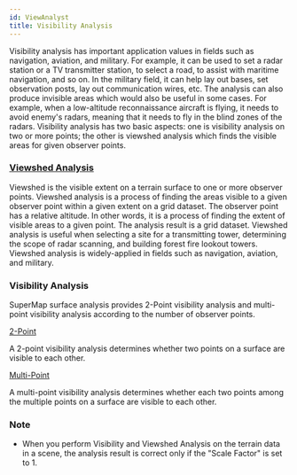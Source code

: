 ```yaml
---
id: ViewAnalyst
title: Visibility Analysis
---
```

Visibility analysis has important application values in fields such as navigation, aviation, and military. For example, it can be used to set a radar station or a TV transmitter station, to select a road, to assist with maritime navigation, and so on. In the military field, it can help lay out bases, set observation posts, lay out communication wires, etc. The analysis can also produce invisible areas which would also be useful in some cases. For example, when a low-altitude reconnaissance aircraft is flying, it needs to avoid enemy's radars, meaning that it needs to fly in the blind zones of the radars. Visibility analysis has two basic aspects: one is visibility analysis on two or more points; the other is viewshed analysis which finds the visible areas for given observer points.

### [Viewshed Analysis](ViewShedAnalyst)

Viewshed is the visible extent on a terrain surface to one or more observer points. Viewshed analysis is a process of finding the areas visible to a given observer point within a given extent on a grid dataset. The observer point has a relative altitude. In other words, it is a process of finding the extent of visible areas to a given point. The analysis result is a grid dataset. Viewshed analysis is useful when selecting a site for a transmitting tower, determining the scope of radar scanning, and building forest fire lookout towers. Viewshed analysis is widely-applied in fields such as navigation, aviation, and military.

### Visibility Analysis

SuperMap surface analysis provides 2-Point visibility analysis and multi-point visibility analysis according to the number of observer points.

[2-Point](TwoObserverVisibility)

A 2-point visibility analysis determines whether two points on a surface are visible to each other.

[Multi-Point](MutilObserverVisibility)

A multi-point visibility analysis determines whether each two points among the multiple points on a surface are visible to each other.

###  Note

  * When you perform Visibility and Viewshed Analysis on the terrain data in a scene, the analysis result is correct only if the "Scale Factor" is set to 1. 

